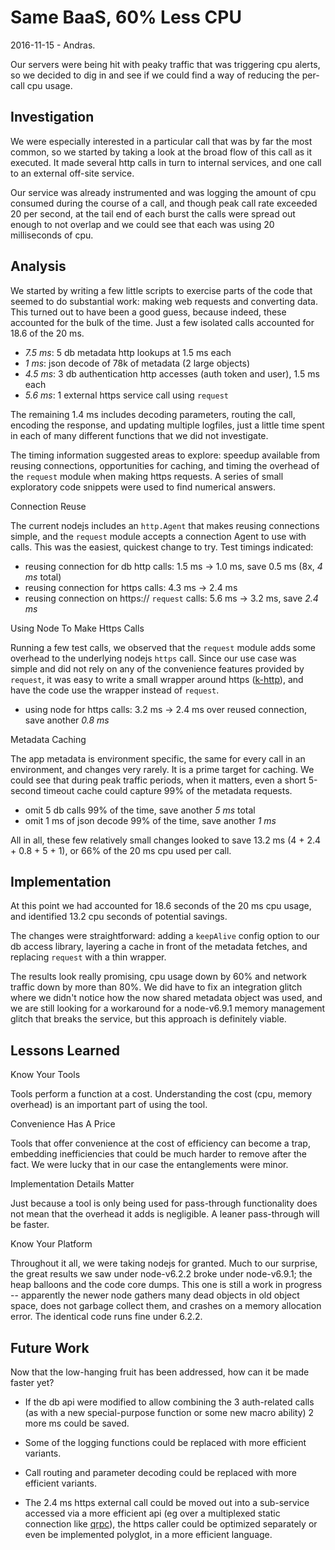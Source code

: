 Same BaaS, 60% Less CPU
=======================
2016-11-15 - Andras.

Our servers were being hit with peaky traffic that was triggering cpu alerts, so we
decided to dig in and see if we could find a way of reducing the per-call cpu usage.


Investigation
-------------

We were especially interested in a particular call that was by far the most common,
so we started by taking a look at the broad flow of this call as it executed.
It made several http calls in turn to internal services, and one call to an
external off-site service.

Our service was already instrumented and was logging the amount of cpu consumed
during the course of a call, and though peak call rate exceeded 20 per second, at the
tail end of each burst the calls were spread out enough to not overlap and we could
see that each was using 20 milliseconds of cpu.


Analysis
--------

We started by writing a few little scripts to exercise parts of the code that seemed
to do substantial work:  making web requests and converting data.  This turned out to
have been a good guess, because indeed, these accounted for the bulk of the time.
Just a few isolated calls accounted for 18.6 of the 20 ms.

- *7.5 ms*: 5 db metadata http lookups at 1.5 ms each
- *1 ms*: json decode of 78k of metadata (2 large objects)
- *4.5 ms*: 3 db authentication http accesses (auth token and user), 1.5 ms each
- *5.6 ms*: 1 external https service call using `request`

The remaining 1.4 ms includes decoding parameters, routing the call, encoding the
response, and updating multiple logfiles, just a little time spent in each of many
different functions that we did not investigate.

The timing information suggested areas to explore:  speedup available from reusing
connections, opportunities for caching, and timing the overhead of the `request`
module when making https requests.  A series of small exploratory code snippets were
used to find numerical answers.

Connection Reuse

The current nodejs includes an `http.Agent` that makes reusing connections simple,
and the `request` module accepts a connection Agent to use with calls.  This was
the easiest, quickest change to try.  Test timings indicated:

- reusing connection for db http calls: 1.5 ms -> 1.0 ms, save 0.5 ms (8x, *4 ms* total)
- reusing connection for https calls: 4.3 ms -> 2.4 ms
- reusing connection on https:// `request` calls: 5.6 ms -> 3.2 ms, save *2.4 ms*

Using Node To Make Https Calls

Running a few test calls, we observed that the `request` module adds some overhead to
the underlying nodejs `https` call.  Since our use case was simple and did not rely
on any of the convenience features provided by `request`, it was easy to write a small
wrapper around https ([k-http](https://github.com/andrasq/node-k-http)), and have
the code use the wrapper instead of `request`.

- using node for https calls: 3.2 ms -> 2.4 ms over reused connection, save another *0.8 ms*

Metadata Caching

The app metadata is environment specific, the same for every call in an environment,
and changes very rarely.  It is a prime target for caching.  We could see that during
peak traffic periods, when it matters, even a short 5-second timeout cache could
capture 99% of the metadata requests.

- omit 5 db calls 99% of the time, save another *5 ms* total
- omit 1 ms of json decode 99% of the time, save another *1 ms*

All in all, these few relatively small changes looked to save 13.2 ms (4 +
2.4 + 0.8 + 5 + 1), or 66% of the 20 ms cpu used per call.


Implementation
--------------

At this point we had accounted for 18.6 seconds of the 20 ms cpu usage, and
identified 13.2 cpu seconds of potential savings.

The changes were straightforward:  adding a `keepAlive` config option to our db
access library, layering a cache in front of the metadata fetches, and replacing
`request` with a thin wrapper.

The results look really promising, cpu usage down by 60% and network traffic down by
more than 80%.  We did have to fix an integration glitch where we didn't notice how
the now shared metadata object was used, and we are still looking for a workaround
for a node-v6.9.1 memory management glitch that breaks the service, but this approach
is definitely viable.


Lessons Learned
---------------

Know Your Tools

Tools perform a function at a cost.  Understanding the cost (cpu, memory overhead) is
an important part of using the tool.

Convenience Has A Price

Tools that offer convenience at the cost of efficiency can become a trap, embedding
inefficiencies that could be much harder to remove after the fact.  We were lucky
that in our case the entanglements were minor.

Implementation Details Matter

Just because a tool is only being used for pass-through functionality does not mean
that the overhead it adds is negligible.  A leaner pass-through will be faster.

Know Your Platform

Throughout it all, we were taking nodejs for granted.  Much to our surprise, the
great results we saw under node-v6.2.2 broke under node-v6.9.1; the heap balloons and
the code core dumps.  This one is still a work in progress -- apparently the newer
node gathers many dead objects in old object space, does not garbage collect them,
and crashes on a memory allocation error.  The identical code runs fine under 6.2.2.


Future Work
-----------

Now that the low-hanging fruit has been addressed, how can it be made faster yet?

- If the db api were modified to allow combining the 3 auth-related calls (as with a
  new special-purpose function or some new macro ability) 2 more ms could be saved.

- Some of the logging functions could be replaced with more efficient variants.

- Call routing and parameter decoding could be replaced with more efficient variants.

- The 2.4 ms https external call could be moved out into a sub-service accessed via a
  more efficient api (eg over a multiplexed static connection like
  [qrpc](https://github.com/andrasq/node-qrpc)), the https caller could be optimized
  separately or even be implemented polyglot, in a more efficient language.
